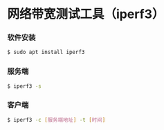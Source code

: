 # 网络带宽测试工具（iperf3）

### 软件安装
```bash
$ sudo apt install iperf3
```

### 服务端
```bash
$ iperf3 -s
```

### 客户端
```bash
$ iperf3 -c [服务端地址] -t [时间]
```
